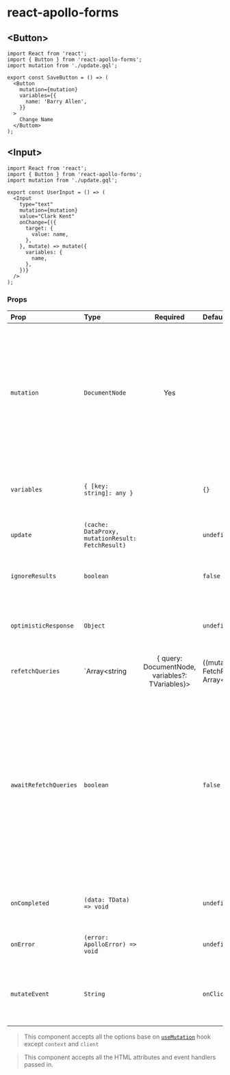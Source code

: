 # react-apollo-forms

## &lt;Button&gt;
```
import React from 'react';
import { Button } from 'react-apollo-forms';
import mutation from './update.gql';

export const SaveButton = () => (
  <Button
    mutation={mutation}
    variables={{
      name: 'Barry Allen',
    }}
  >
    Change Name
  </Buttom>
);
```

## &lt;Input&gt;
```
import React from 'react';
import { Button } from 'react-apollo-forms';
import mutation from './update.gql';

export const UserInput = () => (
  <Input
    type="text"
    mutation={mutation}
    value="Clark Kent"
    onChange={({
      target: {
        value: name,
      },
    }, mutate) => mutate({
      variables: {
        name,
      },
    })}
  />
);
```

### Props
| Prop | Type  | Required | Default | Description |
| :--- | :--- | :---: | :--- | :--- |
`mutation` | `DocumentNode` | Yes | | A GraphQL mutation document parsed into an AST by graphql-tag. Optional for the useMutation Hook since the mutation can be passed in as the first parameter to the Hook. Required for the Mutation component.
`variables` | `{ [key: string]: any }` | | `{}` | An object containing all of the variables your mutation needs to execute
`update` | `(cache: DataProxy, mutationResult: FetchResult)` | | `undefined` | A function used to update the cache after a mutation occurs
`ignoreResults` | `boolean` | | `false` | If true, the returned data property will not update with the mutation result.
`optimisticResponse` | `Object` | | `undefined` | Provide a mutation response before the result comes back from the server
`refetchQueries` | `Array<string|{ query: DocumentNode, variables?: TVariables}>|((mutationResult: FetchResult) => Array<string|{ query: DocumentNode, variables?: TVariables}>`) | | `undefined` | An array or function that allows you to specify which queries you want to refetch after a mutation has occurred. Array values can either be queries (with optional variables) or just the string names of queries to be refeteched.
`awaitRefetchQueries` | `boolean` | | `false` | Queries refetched as part of refetchQueries are handled asynchronously, and are not waited on before the mutation is completed (resolved). Setting this to true will make sure refetched queries are completed before the mutation is considered done. false by default.
`onCompleted` | `(data: TData) => void` | | `undefined` | A callback executed once your mutation successfully completes
`onError` | `(error: ApolloError) => void` | | `undefined` | A callback executed in the event of an error.
| `mutateEvent` | `String` | | `onClick` | It supports all the DOM even types, and specifies the condition of firing the mutation. |

> This component accepts all the options base on [`useMutation`](https://www.apollographql.com/docs/react/data/mutations/#options) hook except `context` and `client`

> This component accepts all the HTML attributes and event handlers passed in.